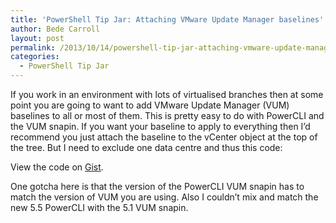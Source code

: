 ```yaml
---
title: 'PowerShell Tip Jar: Attaching VMware Update Manager baselines'
author: Bede Carroll
layout: post
permalink: /2013/10/14/powershell-tip-jar-attaching-vmware-update-manager-baselines/
categories:
  - PowerShell Tip Jar
---
```

If you work in an environment with lots of virtualised branches then at some point you are going to want to add VMware Update Manager (VUM) baselines to all or most of them. This is pretty easy to do with PowerCLI and the VUM snapin. If you want your baseline to apply to everything then I&#8217;d recommend you just attach the baseline to the vCenter object at the top of the tree. But I need to exclude one data centre and thus this code:

<noscript>
  <p>
    View the code on <a href="https://gist.github.com/6950399">Gist</a>.
  </p>
</noscript>

One gotcha here is that the version of the PowerCLI VUM snapin has to match the version of VUM you are using. Also I couldn&#8217;t mix and match the new 5.5 PowerCLI with the 5.1 VUM snapin.

&nbsp;